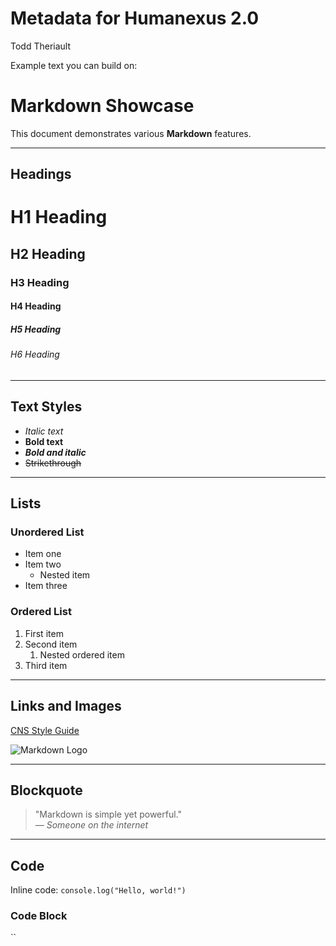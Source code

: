 # Metadata for Humanexus 2.0
Todd Theriault

Example text you can build on:

# Markdown Showcase

This document demonstrates various **Markdown** features.

---

## Headings

# H1 Heading
## H2 Heading
### H3 Heading
#### H4 Heading
##### H5 Heading
###### H6 Heading

---

## Text Styles

- *Italic text*  
- **Bold text**  
- ***Bold and italic***  
- ~~Strikethrough~~  

---

## Lists

### Unordered List
- Item one
- Item two
  - Nested item
- Item three

### Ordered List
1. First item
2. Second item
   1. Nested ordered item
3. Third item

---

## Links and Images

[CNS Style Guide](https://cns-iu.github.io/cns-styleguide/)

![Markdown Logo](https://cns-iu.github.io/cns-styleguide/images/cns-logo-1.png)

---

## Blockquote

> "Markdown is simple yet powerful."  
> — *Someone on the internet*

---

## Code

Inline code: `console.log("Hello, world!")`

### Code Block
``




